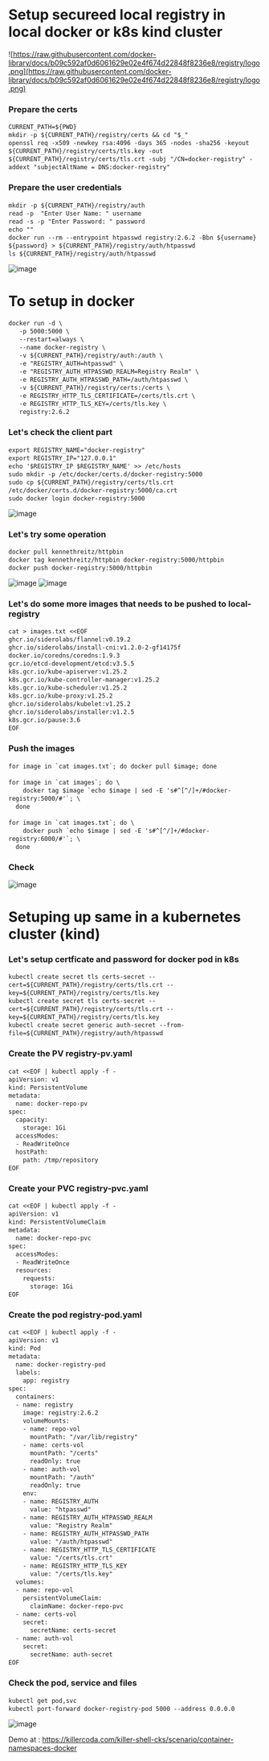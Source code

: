 
# Setup secureed local registry in local docker or k8s kind cluster 
![https://raw.githubusercontent.com/docker-library/docs/b09c592af0d6061629e02e4f674d22848f8236e8/registry/logo.png](https://raw.githubusercontent.com/docker-library/docs/b09c592af0d6061629e02e4f674d22848f8236e8/registry/logo.png)
### Prepare the certs 
```
CURRENT_PATH=${PWD}
mkdir -p ${CURRENT_PATH}/registry/certs && cd "$_"
openssl req -x509 -newkey rsa:4096 -days 365 -nodes -sha256 -keyout ${CURRENT_PATH}/registry/certs/tls.key -out ${CURRENT_PATH}/registry/certs/tls.crt -subj "/CN=docker-registry" -addext "subjectAltName = DNS:docker-registry"
```
### Prepare the user credentials 
```
mkdir -p ${CURRENT_PATH}/registry/auth
read -p  "Enter User Name: " username
read -s -p "Enter Password: " password
echo ""
docker run --rm --entrypoint htpasswd registry:2.6.2 -Bbn ${username} ${password} > ${CURRENT_PATH}/registry/auth/htpasswd
ls ${CURRENT_PATH}/registry/auth/htpasswd
```

![image](https://user-images.githubusercontent.com/3488520/202599219-4e51c3ad-4d96-47e3-88c3-73c1cd1a0a07.png)

# To setup in docker 
```
docker run -d \
   -p 5000:5000 \
   --restart=always \
   --name docker-registry \
   -v ${CURRENT_PATH}/registry/auth:/auth \
   -e "REGISTRY_AUTH=htpasswd" \
   -e "REGISTRY_AUTH_HTPASSWD_REALM=Registry Realm" \
   -e REGISTRY_AUTH_HTPASSWD_PATH=/auth/htpasswd \
   -v ${CURRENT_PATH}/registry/certs:/certs \
   -e REGISTRY_HTTP_TLS_CERTIFICATE=/certs/tls.crt \
   -e REGISTRY_HTTP_TLS_KEY=/certs/tls.key \
   registry:2.6.2

```
### Let's check the client part 
```
export REGISTRY_NAME="docker-registry"
export REGISTRY_IP="127.0.0.1"
echo '$REGISTRY_IP $REGISTRY_NAME' >> /etc/hosts
sudo mkdir -p /etc/docker/certs.d/docker-registry:5000
sudo cp ${CURRENT_PATH}/registry/certs/tls.crt /etc/docker/certs.d/docker-registry:5000/ca.crt
sudo docker login docker-registry:5000
```
![image](https://user-images.githubusercontent.com/3488520/202599108-3833f8d5-657f-4ac5-983b-2d9d14762cc9.png)


### Let's try some operation 
```
docker pull kennethreitz/httpbin
docker tag kennethreitz/httpbin docker-registry:5000/httpbin
docker push docker-registry:5000/httpbin
```
![image](https://user-images.githubusercontent.com/3488520/202599900-66372490-f2ed-4fd9-85d4-bcb28d401d69.png)
![image](https://user-images.githubusercontent.com/3488520/202600528-2e5ff735-ac30-40f2-ab7b-19a6ad3a15d8.png)


### Let's do some more images that needs to be pushed to local-registry
```
cat > images.txt <<EOF 
ghcr.io/siderolabs/flannel:v0.19.2
ghcr.io/siderolabs/install-cni:v1.2.0-2-gf14175f
docker.io/coredns/coredns:1.9.3
gcr.io/etcd-development/etcd:v3.5.5
k8s.gcr.io/kube-apiserver:v1.25.2
k8s.gcr.io/kube-controller-manager:v1.25.2
k8s.gcr.io/kube-scheduler:v1.25.2
k8s.gcr.io/kube-proxy:v1.25.2
ghcr.io/siderolabs/kubelet:v1.25.2
ghcr.io/siderolabs/installer:v1.2.5
k8s.gcr.io/pause:3.6
EOF
```
### Push the images 
```
for image in `cat images.txt`; do docker pull $image; done

for image in `cat images`; do \
    docker tag $image `echo $image | sed -E 's#^[^/]+/#docker-registry:5000/#'`; \
  done
  
for image in `cat images.txt`; do \
    docker push `echo $image | sed -E 's#^[^/]+/#docker-registry:6000/#'`; \
  done

```
### Check 
![image](https://user-images.githubusercontent.com/3488520/202604971-46e30bc5-27ac-4a22-81c5-4df7eb5a7d7d.png)



# Setuping up same in a kubernetes cluster (kind)
### Let's setup certficate and password for docker pod in k8s 
```
kubectl create secret tls certs-secret --cert=${CURRENT_PATH}/registry/certs/tls.crt --key=${CURRENT_PATH}/registry/certs/tls.key
kubectl create secret tls certs-secret --cert=${CURRENT_PATH}/registry/certs/tls.crt --key=${CURRENT_PATH}/registry/certs/tls.key
kubectl create secret generic auth-secret --from-file=${CURRENT_PATH}/registry/auth/htpasswd
```
### Create the PV registry-pv.yaml
```
cat <<EOF | kubectl apply -f -
apiVersion: v1
kind: PersistentVolume
metadata:
  name: docker-repo-pv
spec:
  capacity:
    storage: 1Gi
  accessModes:
  - ReadWriteOnce
  hostPath:
    path: /tmp/repository
EOF
```

### Create your PVC registry-pvc.yaml
```
cat <<EOF | kubectl apply -f -
apiVersion: v1
kind: PersistentVolumeClaim
metadata:
  name: docker-repo-pvc
spec:
  accessModes:
  - ReadWriteOnce
  resources:
    requests:
      storage: 1Gi
EOF
```
### Create the pod registry-pod.yaml
```
cat <<EOF | kubectl apply -f -
apiVersion: v1
kind: Pod
metadata:
  name: docker-registry-pod
  labels:
    app: registry
spec:
  containers:
  - name: registry
    image: registry:2.6.2
    volumeMounts:
    - name: repo-vol
      mountPath: "/var/lib/registry"
    - name: certs-vol
      mountPath: "/certs"
      readOnly: true
    - name: auth-vol
      mountPath: "/auth"
      readOnly: true
    env:
    - name: REGISTRY_AUTH
      value: "htpasswd"
    - name: REGISTRY_AUTH_HTPASSWD_REALM
      value: "Registry Realm"
    - name: REGISTRY_AUTH_HTPASSWD_PATH
      value: "/auth/htpasswd"
    - name: REGISTRY_HTTP_TLS_CERTIFICATE
      value: "/certs/tls.crt"
    - name: REGISTRY_HTTP_TLS_KEY
      value: "/certs/tls.key"
  volumes:
  - name: repo-vol
    persistentVolumeClaim:
      claimName: docker-repo-pvc
  - name: certs-vol
    secret:
      secretName: certs-secret
  - name: auth-vol
    secret:
      secretName: auth-secret
EOF
```

### Check the pod, service and files
```
kubectl get pod,svc  
kubectl port-forward docker-registry-pod 5000 --address 0.0.0.0
```
![image](https://user-images.githubusercontent.com/3488520/202592241-d55698b5-c28b-4cb2-a4fe-02cb71a15096.png)

Demo at : https://killercoda.com/killer-shell-cks/scenario/container-namespaces-docker 

